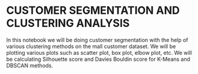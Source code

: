 # CUSTOMER SEGMENTATION AND CLUSTERING ANALYSIS
In this notebook we will be doing customer segmentation with the help of various clustering methods on the mall customer dataset. We will be plotting various plots such as scatter plot, box plot, elbow plot, etc. We will be calculating Silhouette score and Davies Bouldin score for K-Means and DBSCAN methods.
